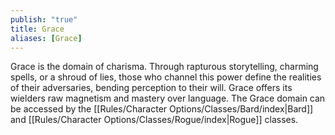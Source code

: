 ```yaml
---
publish: "true"
title: Grace
aliases: [Grace]
---
```

Grace is the domain of charisma. Through rapturous storytelling, charming spells, or a shroud of lies, those who channel this power define the realities of their adversaries, bending perception to their will. Grace offers its wielders raw magnetism and mastery over language. The Grace domain can be accessed by the [[Rules/Character Options/Classes/Bard/index|Bard]] and [[Rules/Character Options/Classes/Rogue/index|Rogue]] classes.

